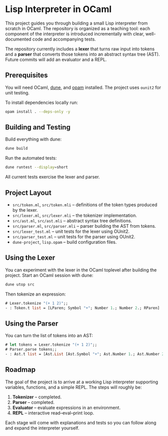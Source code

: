 # Lisp Interpreter in OCaml

This project guides you through building a small Lisp interpreter from scratch in OCaml. The repository is organized as a teaching tool: each component of the interpreter is introduced incrementally with clear, well-documented code and accompanying tests.

The repository currently includes a **lexer** that turns raw input into tokens and a **parser** that converts those tokens into an abstract syntax tree (AST). Future commits will add an evaluator and a REPL.

## Prerequisites

You will need OCaml, [dune](https://dune.build/), and [opam](https://opam.ocaml.org/) installed. The project uses `ounit2` for unit testing.

To install dependencies locally run:

```sh
opam install . --deps-only -y
```

## Building and Testing

Build everything with dune:

```sh
dune build
```

Run the automated tests:

```sh
dune runtest --display=short
```

All current tests exercise the lexer and parser.

## Project Layout

- `src/token.ml`, `src/token.mli` – definitions of the token types produced by the lexer.
- `src/lexer.ml`, `src/lexer.mli` – the tokenizer implementation.
- `src/ast.ml`, `src/ast.mli` – abstract syntax tree definitions.
- `src/parser.ml`, `src/parser.mli` – parser building the AST from tokens.
- `src/lexer_test.ml` – unit tests for the lexer using OUnit2.
- `src/parser_test.ml` – unit tests for the parser using OUnit2.
- `dune-project`, `lisp.opam` – build configuration files.

## Using the Lexer

You can experiment with the lexer in the OCaml toplevel after building the project. Start an OCaml session with dune:

```sh
dune utop src
```

Then tokenize an expression:

```ocaml
# Lexer.tokenize "(+ 1 2)";;
- : Token.t list = [LParen; Symbol "+"; Number 1.; Number 2.; RParen]
```

## Using the Parser

You can turn the list of tokens into an AST:

```ocaml
# let tokens = Lexer.tokenize "(+ 1 2)";;
# Parser.parse tokens;;
- : Ast.t list = [Ast.List [Ast.Symbol "+"; Ast.Number 1.; Ast.Number 2.]]
```

## Roadmap

The goal of the project is to arrive at a working Lisp interpreter supporting variables, functions, and a simple REPL. The steps will roughly be:

1. **Tokenizer** – completed.
2. **Parser** – completed.
3. **Evaluator** – evaluate expressions in an environment.
4. **REPL** – interactive read–eval–print loop.

Each stage will come with explanations and tests so you can follow along and expand the interpreter yourself.

